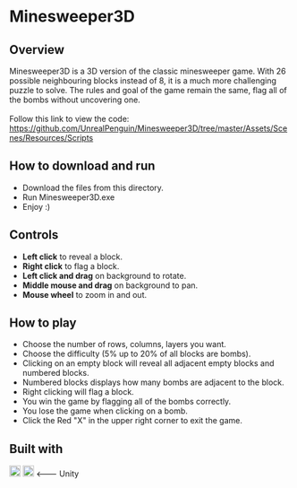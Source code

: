 # Minesweeper3D

## Overview
Minesweeper3D is a 3D version of the classic minesweeper game. With 26 possible neighbouring blocks instead of 8, it is a much more 
challenging puzzle to solve. The rules and goal of the game remain the same, flag all of the bombs without uncovering one. 
<br /><br/>
Follow this link to view the code: https://github.com/UnrealPenguin/Minesweeper3D/tree/master/Assets/Scenes/Resources/Scripts

## How to download and run
  * Download the files from this directory.
  * Run Minesweeper3D.exe
  * Enjoy :)

## Controls
  * __Left click__ to reveal a block.
  * __Right click__ to flag a block.
  * __Left click and drag__ on background to rotate.
  * __Middle mouse and drag__ on background to pan.
  * __Mouse wheel__ to zoom in and out.

## How to play
  * Choose the number of rows, columns, layers you want. 
  * Choose the difficulty (5% up to 20% of all blocks are bombs).
  * Clicking on an empty block will reveal all adjacent empty blocks and numbered blocks.
  * Numbered blocks displays how many bombs are adjacent to the block.
  * Right clicking will flag a block.
  * You win the game by flagging all of the bombs correctly.
  * You lose the game when clicking on a bomb.
  * Click the Red "X" in the upper right corner to exit the game.


## Built with           
<code><img height="20" src="https://cdn.jsdelivr.net/gh/devicons/devicon/icons/csharp/csharp-original.svg" /></code>
<code><img height="20" src="https://cdn.jsdelivr.net/gh/devicons/devicon/icons/unity/unity-original.svg" /></code>  <--- Unity

          
